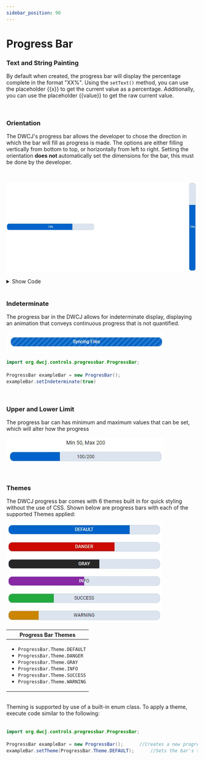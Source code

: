 ```yaml
---
sidebar_position: 90
---
```


# Progress Bar

### Text and String Painting

By default when created, the progress bar will display the percentage complete in the format "XX%". Using the `setText()` method, you can use the placeholder {{x}} to get the current value as a percentage. Additionally, you can use the placeholder {{value}} to get the raw current value.

<br/>

### Orientation

The DWCJ's progress bar allows the developer to chose the direction in which the bar will fill as progress is made. The options are either filling vertically from bottom to top, or horizontally from left to right. Setting the orientation <b> does not </b> automatically set the dimensions for the bar, this must be done by the developer. 

<!-- <iframe 
loading="lazy"
src='https://hot.bbx.kitchen/webapp/controlsamples?class=control_demos.progressbardemos.ProgressbarOrientation' 
style={{"width": "100%", "height":"425px"}}></iframe> -->

<br/>

![Progress bar orientation](./_images/progressbar/progressbar_orientation.jpg)

<details>
    <summary>Show Code</summary>

```java
import org.dwcj.controls.progressbar.ProgressBar;

ProgressBar barHorizontal = new Progressbar();
ProgressBar barVertical = new Progressbar();

//NOTE: Styling will be included to make the choices more overtly obvious

barHorizontal.setStyle("width", "400px");
barHorizontal.setStyle("height", "30px");
barHorizontal.setValue(75);
barHorizontal.setMaximum(100);

barVertical.setOrientation("orientation", "vertical");
barVertical.setStyle("height", "400px");
barVertical.setStyle("width", "30px");
barVertical.setValue(75);
barVertical.setMaximum(100);
```

</details>


<br/>

### Indeterminate

The progress bar in the DWCJ allows for indeterminate display, displaying an animation that conveys continuous progress that is not quantified. 

<!-- <iframe 
loading="lazy"
src='https://hot.bbx.kitchen/webapp/controlsamples?class=control_demos.progressbardemos.ProgressbarIndeterminate' 
style={{"width": "100%", "height":"100px"}}></iframe><br/><br /> -->

![Indeterminate Progress Bar](./_images/progressbar/progressbar_indeterminate.gif)

```java
import org.dwcj.controls.progressbar.ProgressBar;

ProgressBar exampleBar = new ProgresBar();
exampleBar.setIndeterminate(true)
```

<br/>

### Upper and Lower Limit

The progress bar can has minimum and maximum values that can be set, which will alter how the progress

<!-- <iframe 
loading="lazy"
src='https://hot.bbx.kitchen/webapp/controlsamples?class=control_demos.progressbardemos.ProgressbarMinMax' 
style={{"width": "100%", "height":"100px"}}></iframe> -->

![Progress bar limits](./_images/progressbar/progressbar_minmax.jpg)

<br />



### Themes

The DWCJ progress bar comes with 6 themes built in for quick styling without the use of CSS.
Shown below are progress bars with each of the supported Themes applied: <br/>

<!-- <iframe 
loading="lazy"
src='https://hot.bbx.kitchen/webapp/controlsamples?class=control_demos.progressbardemos.ProgressbarThemes' 
style={{"width": "100%", "height":"320px"}}></iframe> -->

![Progress bar themes](./_images/progressbar/progressbar_themes.jpg)
<br/>

|Progress Bar Themes|
|-|
|<ul><li>```ProgressBar.Theme.DEFAULT```</li><li>```ProgressBar.Theme.DANGER```</li><li>```ProgressBar.Theme.GRAY```</li><li>```ProgressBar.Theme.INFO```</li><li>```ProgressBar.Theme.SUCCESS```</li><li>```ProgressBar.Theme.WARNING```</li></ul>|

<br/>Theming is supported by use of a built-in enum class. To apply a theme, execute code similar to the following: <br/><br />

```java
import org.dwcj.controls.progressbar.ProgressBar;

ProgressBar exampleBar = new ProgressBar();      //Creates a new progress bar"
exampleBar.setTheme(ProgressBar.Theme.DEFAULT);      //Sets the bar's theme to be the default theme.
```